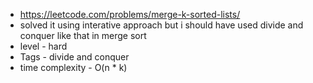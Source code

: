 * https://leetcode.com/problems/merge-k-sorted-lists/
* solved it using interative approach but i should have used divide and conquer like that in merge sort
* level - hard
* Tags - divide and conquer
* time complexity - O(n * k)
